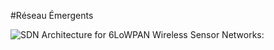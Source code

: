 #Réseau Émergents

![**SDN Architecture for 6LoWPAN Wireless Sensor Networks**:](https://www.mdpi.com/1424-8220/18/11/3738/htm)

